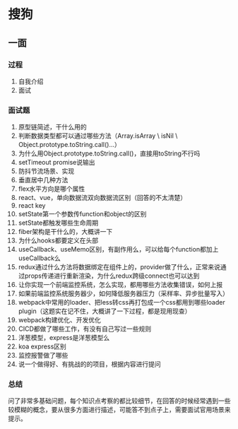 # 搜狗

## 一面

### 过程
1. 自我介绍
2. 面试

### 面试题
1. 原型链简述，干什么用的
2. 判断数据类型都可以通过哪些方法（Array.isArray \ isNil \ Object.prototype.toString.call()...）
3. 为什么用Object.prototype.toString.call()，直接用toString不行吗
4. setTimeout promise说输出
5. 防抖节流场景、实现
6. 垂直居中几种方法
7. flex水平方向是哪个属性
8. react、vue，单向数据流双向数据流区别（回答的不太清楚）
9. react key
10. setState第一个参数传function和object的区别
11. setState都触发哪些生命周期
12. fiber架构是干什么的，大概讲一下
13. 为什么hooks都要定义在头部
14. useCallback、useMemo区别，有副作用么，可以给每个function都加上useCallback么
15. redux通过什么方法将数据绑定在组件上的，provider做了什么，正常来说通过props传递进行重新渲染，为什么redux跨级connect也可以达到
16. 让你实现一个前端监控系统，怎么实现，都用哪些方法收集错误，如何上报
17. 如果前端监控系统服务器少，如何降低服务器压力（采样率、异步批量写入）
18. webpack中常用的loader、把less转css再打包成一个css都用到哪些loader plugin（这题实在记不住，大概讲了一下过程，都是现用现查）
19. webpack构建优化、开发优化
20. CICD都做了哪些工作，有没有自己写过一些规则
21. 洋葱模型，express是洋葱模型么
22. koa express区别
23. 监控报警做了哪些
24. 说一个做得好、有挑战的的项目，根据内容进行提问

### 总结

问了非常多基础问题，每个知识点考察的都比较细节，在回答的时候经常遇到一些较模糊的概念，要从很多方面进行描述，可能答不到点子上，需要面试官用场景来提示。
